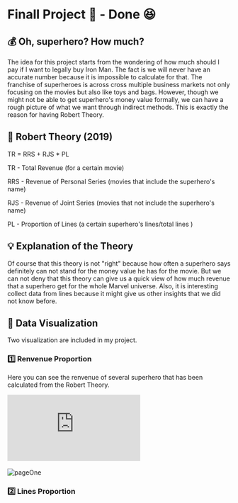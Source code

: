 # Finall Project 👾 - Done 😆

## 💰 Oh, superhero? How much?

The idea for this project starts from the wondering of how much should I pay if I want to legally buy Iron Man. The fact is we will never have an accurate number because it is impossible to calculate for that. The franchise of superheroes is across cross multiple business markets not only focusing on the movies but also like toys and bags. However, though we might not be able to get superhero's money value formally, we can have a rough picture of what we want through indirect methods. This is exactly the reason for having Robert Theory.

## 💯 Robert Theory (2019)

TR = RRS + RJS * PL

TR - Total Revenue (for a certain movie)

RRS - Revenue of Personal Series (movies that include the superhero's name)

RJS - Revenue of Joint Series (movies that not include the superhero's name)

PL - Proportion of Lines (a certain superhero's lines/total lines )

## 💡 Explanation of the Theory

Of course that this theory is not "right" because how often a superhero says definitely can not stand for the money value he has for the movie. But we can not deny that this theory can give us a quick view of how much revenue that a superhero get for the whole Marvel universe. Also, it is interesting collect data from lines because it might give us other insights that we did not know before.

## 📣 Data Visualization

Two visualization are included in my project.

### 1️⃣ Renvenue Proportion

Here you can see the renvenue of several superhero that has been calculated from the Robert Theory.

![PdfOne](https://github.com/HaochenXiong/my-cdv-fall19/blob/master/my-work/final%20project/PdfOne.pdf)

![pageOne](https://github.com/HaochenXiong/my-cdv-fall19/blob/master/my-work/final%20project/PageOne.gif)

### 2️⃣ Lines Proportion
